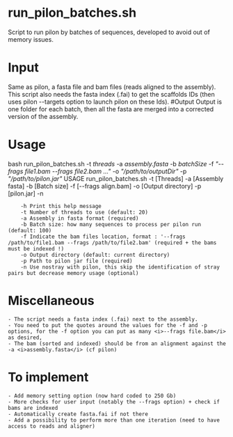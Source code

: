 # run_pilon_batches.sh
Script to run pilon by batches of sequences, developed to avoid out of memory issues.

# Input
Same as pilon, a fasta file and bam files (reads aligned to the assembly).
This script also needs the fasta index (.fai) to get the scaffolds IDs (then uses pilon --targets option to launch pilon on these Ids).
#Output
Output is one folder for each batch, then all the fasta are merged into a corrected version of the assembly.

# Usage

bash run_pilon_batches.sh -t <i>threads</i> -a <i>assembly.fasta</i> -b <i>batchSize</i> -f <i>"--frags file1.bam --frags file2.bam ..."</i>  -o <i>"/path/to/outputDir"</i> -p <i>"/path/to/pilon.jar"</i>
USAGE run_pilon_batches.sh -t [Threads] -a [Assembly fasta] -b [Batch size] -f [--frags align.bam] -o [Output directory] -p [pilon.jar] -n
         
```
    -h Print this help message
    -t Number of threads to use (default: 20)
    -a Assembly in fasta format (required)
    -b Batch size: how many sequences to process per pilon run (default: 100)
    -f Indicate the bam files location, format : '--frags /path/to/file1.bam --frags /path/to/file2.bam' (required + the bams must be indexed !)
	-o Output directory (default: current directory)
	-p Path to pilon jar file (required)
	-n Use nostray with pilon, this skip the identification of stray pairs but decrease memory usage (optional)
```

# Miscellaneous
```
- The script needs a fasta index (.fai) next to the assembly.
- You need to put the quotes around the values for the -f and -p options, for the -f option you can put as many <i>--frags file.bam</i> as desired,
- The bam (sorted and indexed) should be from an alignment against the -a <i>assembly.fasta</i> (cf pilon)
```

# To implement 
```
- Add memory setting option (now hard coded to 250 Gb)
- More checks for user input (notably the --frags option) + check if bams are indexed
- Automatically create fasta.fai if not there
- Add a possibility to perform more than one iteration (need to have access to reads and aligner)
```